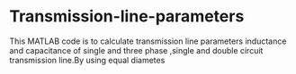 # Transmission-line-parameters
This MATLAB code is to calculate transmission line parameters inductance and capacitance of single and three phase ,single and double circuit transmission line.By using equal diametes
